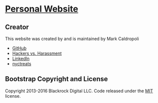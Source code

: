 # [Personal Website](https://markcaldropoli.github.io/)

## Creator

This website was created by and is maintained by Mark Caldropoli

* [GitHub](https://github.com/markcaldropoli)
* [Hackers vs. Harassment](hackersvsharassment.github.io)
* [LinkedIn](https://www.linkedin.com/in/markcaldropoli)
* [nyctreats](nyctreats.github.io)

## Bootstrap Copyright and License

Copyright 2013-2016 Blackrock Digital LLC. Code released under the [MIT](https://github.com/BlackrockDigital/startbootstrap-freelancer/blob/gh-pages/LICENSE) license.

